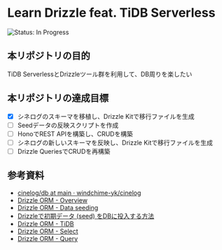 # Learn Drizzle feat. TiDB Serverless
<!-- ![Status: ToDo](https://flat.badgen.net/static/Status/ToDo/red) -->
![Status: In Progress](https://flat.badgen.net/static/Status/In%20Progress/yellow)
<!-- ![Status: Done](https://flat.badgen.net/static/Status/Done/green) -->

## 本リポジトリの目的
TiDB ServerlessとDrizzleツール群を利用して、DB周りを楽したい

## 本リポジトリの達成目標
- [x] シネログのスキーマを移植し、Drizzle Kitで移行ファイルを生成
- [ ] Seedデータの反映スクリプトを作成
- [ ] HonoでREST APIを構築し、CRUDを構築
- [ ] シネログの新しいスキーマを反映し、Drizzle Kitで移行ファイルを生成
- [ ] Drizzle QueriesでCRUDを再構築

## 参考資料
- [cinelog/db at main · windchime-yk/cinelog](https://github.com/windchime-yk/cinelog/tree/main/db)
- [Drizzle ORM - Overview](https://orm.drizzle.team/docs/kit-overview)
- [Drizzle ORM - Data seeding](https://orm.drizzle.team/docs/kit-seed-data)
- [Drizzleで初期データ (seed) をDBに投入する方法](https://zenn.dev/steg/articles/77204b889814d1)
- [Drizzle ORM - TiDB](https://orm.drizzle.team/docs/connect-tidb)
- [Drizzle ORM - Select](https://orm.drizzle.team/docs/select)
- [Drizzle ORM - Query](https://orm.drizzle.team/docs/rqb)
